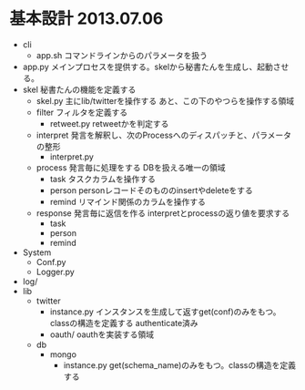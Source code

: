 # 基本設計 2013.07.06
- cli
    - app.sh コマンドラインからのパラメータを扱う
- app.py メインプロセスを提供する。skelから秘書たんを生成し、起動させる。
- skel 秘書たんの機能を定義する
    - skel.py 主にlib/twitterを操作する あと、この下のやつらを操作する領域
    - filter フィルタを定義する
        - retweet.py retweetかを判定する
    - interpret 発言を解釈し、次のProcessへのディスパッチと、パラメータの整形
        - interpret.py
    - process 発言毎に処理をする DBを扱える唯一の領域
        - task タスクカラムを操作する
        - person personレコードそのもののinsertやdeleteをする
        - remind リマインド関係のカラムを操作する
    - response 発言毎に返信を作る interpretとprocessの返り値を要求する
        - task
        - person
        - remind
- System
    - Conf.py
    -  Logger.py
- log/
- lib
    - twitter
        - instance.py インスタンスを生成して返すget(conf)のみをもつ。classの構造を定義する authenticate済み
        - oauth/ oauthを実装する領域
    - db
        - mongo
            - instance.py get(schema_name)のみをもつ。classの構造を定義する
